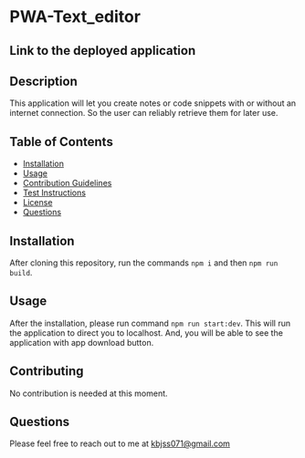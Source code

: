 # PWA-Text_editor

## Link to the deployed application


## Description
This application will let you create notes or code snippets with or without an internet connection. So the user can reliably retrieve them for later use.

## Table of Contents
  - [Installation](#installation)
  - [Usage](#usage)
  - [Contribution Guidelines](#guidelines)
  - [Test Instructions](#test)
  - [License](#license)
  - [Questions](#questions)

## Installation
After cloning this repository, run the commands `npm i` and then `npm run build`.

## Usage
After the installation, please run command `npm run start:dev`. This will run the application to direct you to localhost. And, you will be able to see the application with app download button. 

## Contributing
No contribution is needed at this moment.

## Questions
Please feel free to reach out to me at kbjss071@gmail.com